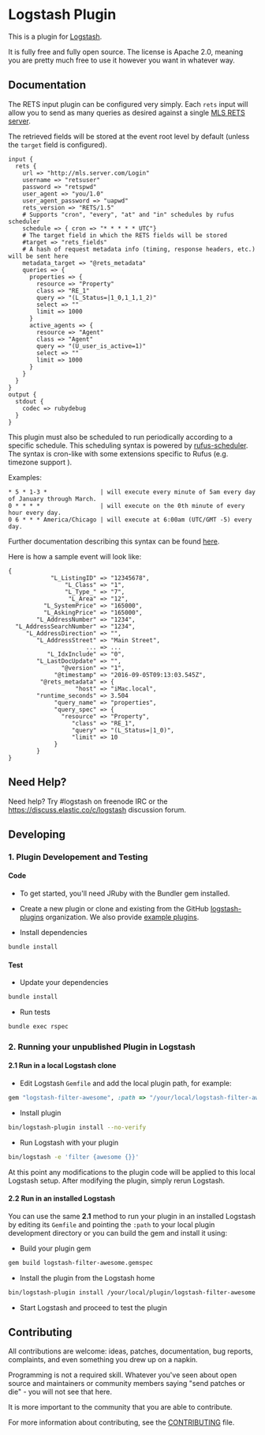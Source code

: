 # Logstash Plugin

This is a plugin for [Logstash](https://github.com/elastic/logstash).

It is fully free and fully open source. The license is Apache 2.0, meaning you are pretty much free to use it however you want in whatever way.

## Documentation

The RETS input plugin can be configured very simply. Each `rets` input will allow you to send as many queries as desired
against a single [MLS RETS server](www.reso.org/specifications).

The retrieved fields will be stored at the event root level by default (unless the `target` field is configured).

```
input {
  rets {
    url => "http://mls.server.com/Login"
    username => "retsuser"
    password => "retspwd"
    user_agent => "you/1.0"
    user_agent_password => "uapwd"
    rets_version => "RETS/1.5"
    # Supports "cron", "every", "at" and "in" schedules by rufus scheduler
    schedule => { cron => "* * * * * UTC"}
    # The target field in which the RETS fields will be stored
    #target => "rets_fields"
    # A hash of request metadata info (timing, response headers, etc.) will be sent here
    metadata_target => "@rets_metadata"
    queries => {
      properties => {
        resource => "Property"
        class => "RE_1"
        query => "(L_Status=|1_0,1_1,1_2)"
        select => ""
        limit => 1000
      }
      active_agents => {
        resource => "Agent"
        class => "Agent"
        query => "(U_user_is_active=1)"
        select => ""
        limit => 1000
      }
    }
  }
}
output {
  stdout {
    codec => rubydebug
  }
}
```

This plugin must also be scheduled to run periodically according to a specific
schedule. This scheduling syntax is powered by [rufus-scheduler](https://github.com/jmettraux/rufus-scheduler).
The syntax is cron-like with some extensions specific to Rufus (e.g. timezone support ).

Examples:

```
* 5 * 1-3 *               | will execute every minute of 5am every day of January through March.
0 * * * *                 | will execute on the 0th minute of every hour every day.
0 6 * * * America/Chicago | will execute at 6:00am (UTC/GMT -5) every day.
```

Further documentation describing this syntax can be found [here](https://github.com/jmettraux/rufus-schedulerparsing-cronlines-and-time-strings).

Here is how a sample event will look like:

```
{
            "L_ListingID" => "12345678",
                "L_Class" => "1",
                "L_Type_" => "7",
                 "L_Area" => "12",
          "L_SystemPrice" => "165000",
          "L_AskingPrice" => "165000",
        "L_AddressNumber" => "1234",
  "L_AddressSearchNumber" => "1234",
     "L_AddressDirection" => "",
        "L_AddressStreet" => "Main Street",
                      ... => ...
           "L_IdxInclude" => "0",
        "L_LastDocUpdate" => "",
               "@version" => "1",
             "@timestamp" => "2016-09-05T09:13:03.545Z",
         "@rets_metadata" => {
                   "host" => "iMac.local",
        "runtime_seconds" => 3.504
             "query_name" => "properties",
             "query_spec" => {
               "resource" => "Property",
                  "class" => "RE_1",
                  "query" => "(L_Status=|1_0)",
                  "limit" => 10
             }
        }
}
```

## Need Help?

Need help? Try #logstash on freenode IRC or the https://discuss.elastic.co/c/logstash discussion forum.

## Developing

### 1. Plugin Developement and Testing

#### Code
- To get started, you'll need JRuby with the Bundler gem installed.

- Create a new plugin or clone and existing from the GitHub [logstash-plugins](https://github.com/logstash-plugins) organization. We also provide [example plugins](https://github.com/logstash-plugins?query=example).

- Install dependencies
```sh
bundle install
```

#### Test

- Update your dependencies

```sh
bundle install
```

- Run tests

```sh
bundle exec rspec
```

### 2. Running your unpublished Plugin in Logstash

#### 2.1 Run in a local Logstash clone

- Edit Logstash `Gemfile` and add the local plugin path, for example:
```ruby
gem "logstash-filter-awesome", :path => "/your/local/logstash-filter-awesome"
```
- Install plugin
```sh
bin/logstash-plugin install --no-verify
```
- Run Logstash with your plugin
```sh
bin/logstash -e 'filter {awesome {}}'
```
At this point any modifications to the plugin code will be applied to this local Logstash setup. After modifying the plugin, simply rerun Logstash.

#### 2.2 Run in an installed Logstash

You can use the same **2.1** method to run your plugin in an installed Logstash by editing its `Gemfile` and pointing the `:path` to your local plugin development directory or you can build the gem and install it using:

- Build your plugin gem
```sh
gem build logstash-filter-awesome.gemspec
```
- Install the plugin from the Logstash home
```sh
bin/logstash-plugin install /your/local/plugin/logstash-filter-awesome.gem
```
- Start Logstash and proceed to test the plugin

## Contributing

All contributions are welcome: ideas, patches, documentation, bug reports, complaints, and even something you drew up on a napkin.

Programming is not a required skill. Whatever you've seen about open source and maintainers or community members  saying "send patches or die" - you will not see that here.

It is more important to the community that you are able to contribute.

For more information about contributing, see the [CONTRIBUTING](https://github.com/elastic/logstash/blob/master/CONTRIBUTING.md) file.

